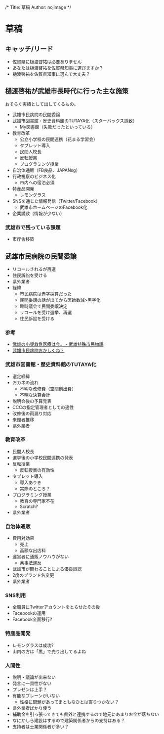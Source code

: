 /*
Title: 草稿
Author: nojimage
*/

# 草稿

## キャッチ/リード

- 佐賀県に樋渡啓祐は必要ありません
- あなたは樋渡啓祐を佐賀県知事に選びますか？
- 樋渡啓祐を佐賀県知事に選んで大丈夫？

## 樋渡啓祐が武雄市長時代に行った主な施策

おそらく実績として出してくるもの。

- 武雄市民病院の民間委譲
- 武雄市図書館・歴史資料館のTUTAYA化（スターバックス誘致）
  - My図書館（失敗だったといっている）
- 教育改革
  - 公立小学校の民間連携（花まる学習会）
  - タブレット導入
  - 民間人校長
  - 反転授業
  - プログラミング授業
- 自治体通販（FB良品、JAPANsg）
- 行政視察のビジネス化
  - 市内への宿泊必須
- 特産品開発
  - レモングラス
- SNSを通じた情報発信（Twitter/Facebook）
  - 武雄市ホームページのFacebook化
- 企業誘致（情報が少ない）

### 武雄市で残っている課題

- 市庁舎移築

## 武雄市民病院の民間委譲

- リコールされるが再選
- 住民訴訟を受ける
- 県外業者
- 経緯
  - 市民病院は赤字採算だった
  - 民間委譲の話が出てから医師数減>黒字化
  - 臨時議会で民間委譲決定
  - リコールを受け選挙、再選
  - 住民訴訟を受ける

### 参考
- [武雄の小児救急医療は今。 - 武雄特殊市民物語](http://pochipochi1111.hatenablog.com/entry/2014/04/10/090923)
- [武雄市民病院おかしくね？](http://mimizun.com/log/2ch/hosp/1219851234/)


### 武雄市図書館・歴史資料館のTUTAYA化

- 選定経緯
- おカネの流れ
  - 不明な改修費（空間創出費）
  - 不明な決算会計
- 説明会後の予算発表
- CCCの指定管理者としての適性
- 改修後の雨漏り対応
- 来館者推移
- 県外業者

### 教育改革

- 民間人校長
- 選挙後の小学校民間連携の発表
- 反転授業
  - 反転授業の有効性
- タブレット導入
  - 導入ありき
  - 実際のところ？
- プログラミング授業
  - 教育の専門家不在
  - Scratch?
- 県外業者

### 自治体通販

- 費用対効果
  - 売上
  - 高額な出店料
- 運営者に通販ノウハウがない
  - 薬事法違反
- 武雄市が関わることによる優良誤認
- 2度のブランド名変更
- 県外業者


### SNS利用

- 全職員にTwitterアカウントをとらせたその後
- Facebookの運用
- Facebook全面移行?

### 特産品開発

- レモングラスは成功?
- 山内の方は「黒」で売り出してるよね


### 人間性

- 説明・議論が出来ない
- 発言に一貫性がない
- プレゼンは上手？
- 有能なブレーンがいない
  - 性格に問題があってまともなひとは寄りつかない？
- 県外業者ばかり使う
- 補助金を引っ張ってきても県外と連携するので地元にあまりお金が落ちない
- なにかしら建設はするので建築関係者からの支持はある？
- 支持者は士業関係者が多い？

